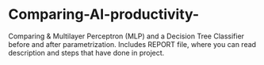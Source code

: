 # Comparing-AI-productivity-
Comparing &amp; Multilayer Perceptron (MLP) and a Decision Tree Classifier before and after parametrization. Includes REPORT file, where you can read description and steps that have done in project.
